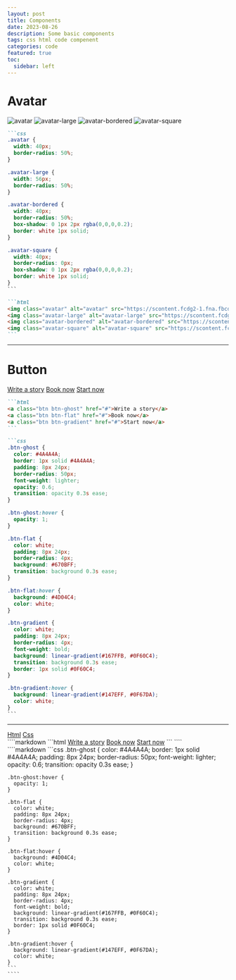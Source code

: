 ```yaml
---
layout: post
title: Components
date: 2023-08-26
description: Some basic components
tags: css html code compenent
categories: code
featured: true
toc:
  sidebar: left
---
```


# Avatar

<img class="avatar" alt="avatar" src="https://scontent.fcdg2-1.fna.fbcdn.net/v/t31.18172-8/464710_10151468301110945_346348306_o.jpg?_nc_cat=106&ccb=1-7&_nc_sid=09cbfe&_nc_ohc=F1Ayjb6EVFwAX_iYQ0N&_nc_ht=scontent.fcdg2-1.fna&oh=00_AfC_1bRREmjn_x501Xy2Kna9fIDPcnL0sGQhsU8R8e_BcQ&oe=65145FF7" />
<img class="avatar-large" alt="avatar-large" src="https://scontent.fcdg2-1.fna.fbcdn.net/v/t31.18172-8/464710_10151468301110945_346348306_o.jpg?_nc_cat=106&ccb=1-7&_nc_sid=09cbfe&_nc_ohc=F1Ayjb6EVFwAX_iYQ0N&_nc_ht=scontent.fcdg2-1.fna&oh=00_AfC_1bRREmjn_x501Xy2Kna9fIDPcnL0sGQhsU8R8e_BcQ&oe=65145FF7" />
<img class="avatar-bordered" alt="avatar-bordered" src="https://scontent.fcdg2-1.fna.fbcdn.net/v/t31.18172-8/464710_10151468301110945_346348306_o.jpg?_nc_cat=106&ccb=1-7&_nc_sid=09cbfe&_nc_ohc=F1Ayjb6EVFwAX_iYQ0N&_nc_ht=scontent.fcdg2-1.fna&oh=00_AfC_1bRREmjn_x501Xy2Kna9fIDPcnL0sGQhsU8R8e_BcQ&oe=65145FF7" />
<img class="avatar-square" alt="avatar-square" src="https://scontent.fcdg2-1.fna.fbcdn.net/v/t31.18172-8/464710_10151468301110945_346348306_o.jpg?_nc_cat=106&ccb=1-7&_nc_sid=09cbfe&_nc_ohc=F1Ayjb6EVFwAX_iYQ0N&_nc_ht=scontent.fcdg2-1.fna&oh=00_AfC_1bRREmjn_x501Xy2Kna9fIDPcnL0sGQhsU8R8e_BcQ&oe=65145FF7" />

````markdown
```css
.avatar {
  width: 40px;
  border-radius: 50%;
}

.avatar-large {
  width: 56px;
  border-radius: 50%;
}

.avatar-bordered {
  width: 40px;
  border-radius: 50%;
  box-shadow: 0 1px 2px rgba(0,0,0,0.2);
  border: white 1px solid;
}

.avatar-square {
  width: 40px;
  border-radius: 0px;
  box-shadow: 0 1px 2px rgba(0,0,0,0.2);
  border: white 1px solid;
}
```
````

````markdown
```html
<img class="avatar" alt="avatar" src="https://scontent.fcdg2-1.fna.fbcdn.net/v/t31.18172-8/464710_10151468301110945_346348306_o.jpg?_nc_cat=106&ccb=1-7&_nc_sid=09cbfe&_nc_ohc=F1Ayjb6EVFwAX_iYQ0N&_nc_ht=scontent.fcdg2-1.fna&oh=00_AfC_1bRREmjn_x501Xy2Kna9fIDPcnL0sGQhsU8R8e_BcQ&oe=65145FF7" />
<img class="avatar-large" alt="avatar-large" src="https://scontent.fcdg2-1.fna.fbcdn.net/v/t31.18172-8/464710_10151468301110945_346348306_o.jpg?_nc_cat=106&ccb=1-7&_nc_sid=09cbfe&_nc_ohc=F1Ayjb6EVFwAX_iYQ0N&_nc_ht=scontent.fcdg2-1.fna&oh=00_AfC_1bRREmjn_x501Xy2Kna9fIDPcnL0sGQhsU8R8e_BcQ&oe=65145FF7" />
<img class="avatar-bordered" alt="avatar-bordered" src="https://scontent.fcdg2-1.fna.fbcdn.net/v/t31.18172-8/464710_10151468301110945_346348306_o.jpg?_nc_cat=106&ccb=1-7&_nc_sid=09cbfe&_nc_ohc=F1Ayjb6EVFwAX_iYQ0N&_nc_ht=scontent.fcdg2-1.fna&oh=00_AfC_1bRREmjn_x501Xy2Kna9fIDPcnL0sGQhsU8R8e_BcQ&oe=65145FF7" />
<img class="avatar-square" alt="avatar-square" src="https://scontent.fcdg2-1.fna.fbcdn.net/v/t31.18172-8/464710_10151468301110945_346348306_o.jpg?_nc_cat=106&ccb=1-7&_nc_sid=09cbfe&_nc_ohc=F1Ayjb6EVFwAX_iYQ0N&_nc_ht=scontent.fcdg2-1.fna&oh=00_AfC_1bRREmjn_x501Xy2Kna9fIDPcnL0sGQhsU8R8e_BcQ&oe=65145FF7" />
```
````
---

# Button

<a class="btn btn-ghost" href="#">Write a story</a>
<a class="btn btn-flat" href="#">Book now</a>
<a class="btn btn-gradient" href="#">Start now</a>

````markdown
```html
<a class="btn btn-ghost" href="#">Write a story</a>
<a class="btn btn-flat" href="#">Book now</a>
<a class="btn btn-gradient" href="#">Start now</a>
```
````

````markdown
```css
.btn-ghost {
  color: #4A4A4A;
  border: 1px solid #4A4A4A;
  padding: 8px 24px;
  border-radius: 50px;
  font-weight: lighter;
  opacity: 0.6;
  transition: opacity 0.3s ease;
}

.btn-ghost:hover {
  opacity: 1;
}

.btn-flat {
  color: white;
  padding: 8px 24px;
  border-radius: 4px;
  background: #670BFF;
  transition: background 0.3s ease;
}

.btn-flat:hover {
  background: #4D04C4;
  color: white;
}

.btn-gradient {
  color: white;
  padding: 8px 24px;
  border-radius: 4px;
  font-weight: bold;
  background: linear-gradient(#167FFB, #0F60C4);
  transition: background 0.3s ease;
  border: 1px solid #0F60C4;
}

.btn-gradient:hover {
  background: linear-gradient(#147EFF, #0F67DA);
  color: white;
}
```
````
---

<nav class="nav nav-pills" id="pills-tab" role="tablist">
  <a class="nav-link active" id="pills-home-tab" data-bs-toggle="pill" href="#pills-home" role="tab" aria-controls="pills-home" aria-selected="true">Html</a>
  <a class="nav-link" id="pills-profile-tab" data-bs-toggle="pill" href="#pills-profile" role="tab" aria-controls="pills-profile" aria-selected="false">Css</a>
</nav>
<div class="tab-content" id="pills-tabContent">
  <div class="tab-pane fade show active" id="pills-home" role="tabpanel" aria-labelledby="pills-home-tab">
  ````markdown
  ```html
    <a class="btn btn-ghost" href="#">Write a story</a>
    <a class="btn btn-flat" href="#">Book now</a>
    <a class="btn btn-gradient" href="#">Start now</a>
  ```
  ````
  </div>
  <div class="tab-pane fade" id="pills-profile" role="tabpanel" aria-labelledby="pills-profile-tab">
    ````markdown
    ```css
    .btn-ghost {
      color: #4A4A4A;
      border: 1px solid #4A4A4A;
      padding: 8px 24px;
      border-radius: 50px;
      font-weight: lighter;
      opacity: 0.6;
      transition: opacity 0.3s ease;
    }

    .btn-ghost:hover {
      opacity: 1;
    }

    .btn-flat {
      color: white;
      padding: 8px 24px;
      border-radius: 4px;
      background: #670BFF;
      transition: background 0.3s ease;
    }

    .btn-flat:hover {
      background: #4D04C4;
      color: white;
    }

    .btn-gradient {
      color: white;
      padding: 8px 24px;
      border-radius: 4px;
      font-weight: bold;
      background: linear-gradient(#167FFB, #0F60C4);
      transition: background 0.3s ease;
      border: 1px solid #0F60C4;
    }

    .btn-gradient:hover {
      background: linear-gradient(#147EFF, #0F67DA);
      color: white;
    }
    ```
    ````
  </div>
</div>
